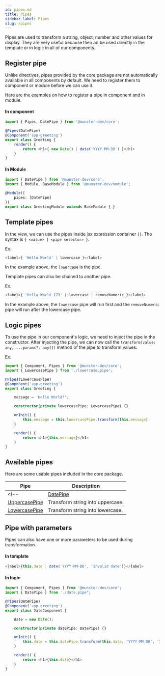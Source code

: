 ```yaml
---
id: pipes.md
title: Pipes
sidebar_label: Pipes
slug: /pipes
---
```


Pipes are used to transform a string, object, number and other values for display.
They are very useful because then an be used directly in the template or in logic in all of our components.

## Register pipe

Unlike directives, pipes provided by the core package are not automatically available in all components by default.
We need to register them to component or module before we can use it.

Here are the examples on how to register a pipe in component and in module.

#### In component

```typescript
import { Pipes, DatePipe } from '@munster-dev/core';

@Pipes(DatePipe)
@Component('app-greeting')
export class Greeting {
    render() {
        return <h1>{ new Date() | date('YYYY-MM-DD') }</h1>
    }
}
```

#### In Module

```typescript
import { DatePipe } from '@munster-dev/core';
import { Module, BaseModule } from '@munster-dev/module';

@Module({
    pipes: [DatePipe]
})
export class GreetingModule extends BaseModule { }
```

## Template pipes

In the view, we can use the pipes inside jsx expression container `{}`.
The syntax is `{ <value> | <pipe selector> }`.

Ex.

```typescript
<label>{ 'Hello World' | lowercase }</label>
```

In the example above, the `lowercase` is the pipe.

Template pipes can also be chained to another pipe.

Ex.

```typescript
<label>{ 'Hello World 123' | lowercase | removeNumeric }</label>
```

In the example above, the `lowercase` pipe will run first and the `removeNumeric` pipe will run after the lowercase pipe.

## Logic pipes

To use the pipe in our component's logic, we need to inject the pipe in the constructor.
After injecting the pipe, we can now call the `transform(value: any, ...params?: any[])` method of the pipe to transform values.

Ex.

```typescript
import { Component, Pipes } from '@munster-dev/core';
import { LowercasePipe } from './lowercase.pipe';

@Pipes(LowercasePipe)
@Component('app-greeting')
export class Greeting {

    message = 'Hello World!';

    constructor(private lowercasePipe: LowercasePipe) {}

    onInit() {
        this.message = this.lowercasePipe.transform(this.message);
    }

    render() {
        return <h1>{this.message}</h1>
    }
}
```

## Available pipes

Here are some usable pipes included in the core package.

<!-- 
Date pipe resources
https://github.com/angular/angular/blob/main/packages/common/src/pipes/date_pipe.ts
-->
| Pipe | Description |
| --- | --- |
<!-- | [DatePipe](/pipes/date)           | Formats the date depending on the pipe parameters. | -->
| [UppercasePipe](./available-pipes#lowercasepipe) | Transform string into uppercase. |
| [LowercasePipe](./available-pipes#uppercasepipe) | Transform string into lowercase. |

## Pipe with parameters

Pipes can also have one or more parameters to be used during transformation.

#### In template

```typescript
<label>{this.date | date('YYYY-MM-DD', 'Invalid date')}</label>
```

#### In logic

```typescript
import { Component, Pipes } from '@munster-dev/core';
import { DatePipe } from './date.pipe';

@Pipes(DatePipe)
@Component('app-greeting')
export class DateComponent {

    date = new Date();

    constructor(private datePipe: DatePipe) {}

    onInit() {
        this.date = this.datePipe.transform(this.date, 'YYYY-MM-DD', 'Invalid date');
    }

    render() {
        return <h1>{this.date}</h1>
    }
}
```